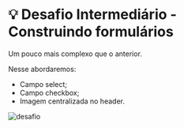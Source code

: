 #  💡  Desafio Intermediário - Construindo formulários 

Um pouco mais complexo que o anterior.

Nesse abordaremos:

- Campo select;
- Campo checkbox;
- Imagem centralizada no header.

![desafio](https://i.imgur.com/offG4E3.png)
